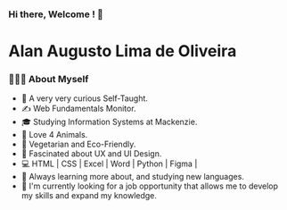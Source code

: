### Hi there, Welcome ! 👋

# Alan Augusto Lima de Oliveira

### 👨🏻‍💻 About Myself

- 👀  A very very curious Self-Taught.
- ✍️  Web Fundamentals Monitor.
- 🎓  Studying Information Systems at Mackenzie.
- 🐶  Love 4 Animals. 
- 🌱  Vegetarian and Eco-Friendly.
- 🙇  Fascinated about UX and UI Design.
- 💻  HTML | CSS | Excel | Word | Python | Figma |
- 💬  Always learning more about, and studying new languages.
- 💼  I'm currently looking for a job opportunity that allows me to develop my skills and expand my knowledge. 


